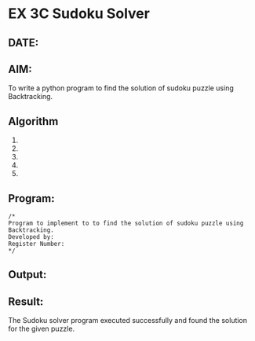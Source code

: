 # EX 3C Sudoku Solver
## DATE:
## AIM:
To write a python program to find the solution of sudoku puzzle using Backtracking.


## Algorithm
1. 
2. 
3. 
4.  
5.   

## Program:
```
/*
Program to implement to to find the solution of sudoku puzzle using Backtracking.
Developed by: 
Register Number:  
*/
```

## Output:



## Result:
The Sudoku solver program executed successfully and found the solution for the given puzzle.
